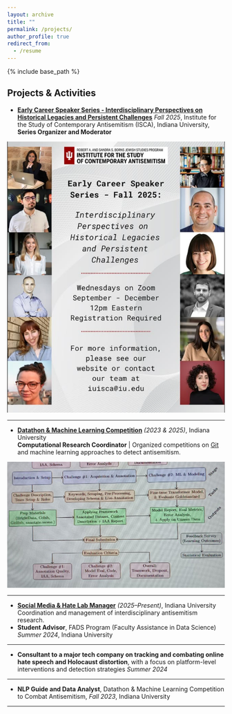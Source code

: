 ```yaml
---
layout: archive
title: ""
permalink: /projects/
author_profile: true
redirect_from:
  - /resume
---
```


{% include base_path %}

## Projects & Activities
- [**Early Career Speaker Series - Interdisciplinary Perspectives on Historical Legacies and Persistent Challenges**](https://isca.indiana.edu/news-events/webinars/2025-webinars/early-career-speaker-series-fall-2025.html) *Fall 2025*, Institute for the Study of Contemporary Antisemitism (ISCA), Indiana University, **Series Organizer and Moderator**

![2025 Early Career Speaker Series](https://github.com/damieh1/damieh1.github.io/blob/master/images/speakers_2025.png)

---

- [**Datathon & Machine Learning Competition**](https://isca.indiana.edu/publication-research/social-media-project/datathon-2025/index.html) *(2023 & 2025)*, Indiana University  
  **Computational Research Coordinator** | Organized competitions on [Git](https://github.com/damieh1/datathon_2025) and machine learning approaches to detect antisemitism.

![2025 Datathon Concept](https://github.com/damieh1/damieh1.github.io/blob/master/images/concept_datathon.jpg)

---

- [**Social Media & Hate Lab Manager**](https://isca.indiana.edu/publication-research/social-media-project/index.html) *(2025–Present)*, Indiana University  
  Coordination and management of interdisciplinary antisemitism research.
- **Student Advisor**, FADS Program (Faculty Assistance in Data Science) *Summer 2024*, Indiana University

---

- **Consultant to a major tech company on tracking and combating online hate speech
and Holocaust distortion**, with a focus on platform-level interventions and detection
strategies *Summer 2024*

---

- **NLP Guide and Data Analyst**, Datathon & Machine Learning Competition to Combat Antisemitism, *Fall 2023*, Indiana University

---
